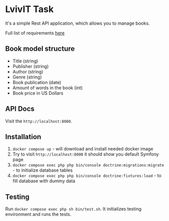 # LvivIT Task

It's a simple Rest API application, which allows you to manage books.

Full list of requirements [here](https://gist.github.com/gaalferov/d784f8ef262d803d430016194e79b09d)

## Book model structure

- Title (string)
- Publisher (string)
- Author (string)
- Genre (string)
- Book publication (date)
- Amount of words in the book (int)
- Book price in US Dollars

## API Docs

Visit the `http://localhost:8080`.

## Installation

1. `docker compose up` - will download and install needed docker image
2. Try to visit `http://localhost:8000` it should show you default Symfony page
3. `docker compose exec php php bin/console doctrine:migrations:migrate` - to initialize database tables
4. `docker compose exec php php bin/console doctrine:fixtures:load` - to fill database with dummy data

## Testing

Run `docker compose exec php sh bin/test.sh`. It initializes testing environment and runs the tests.
